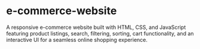 # e-commerce-website
A responsive e-commerce website built with HTML, CSS, and JavaScript featuring product listings, search, filtering, sorting, cart functionality, and an interactive UI for a seamless online shopping experience.
